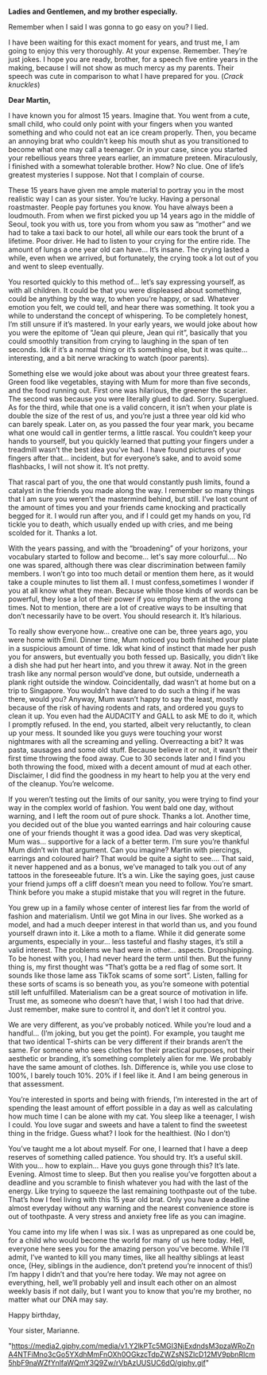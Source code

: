 **Ladies and Gentlemen, and my brother especially.**

Remember when I said I was gonna to go easy on you? I lied. 

I have been waiting for this exact moment for years, and trust me, I am going to enjoy this very thoroughly. At your expense. Remember. They’re just jokes. I hope you are ready, brother, for a speech five entire years in the making, because I will not show as much mercy as my parents. Their speech was cute in comparison to what I have prepared for you. (*Crack knuckles*)

**Dear Martin,**

I have known you for almost 15 years. Imagine that. You went from a cute, small child, who could only point with your fingers when you wanted something and who could not eat an ice cream properly. Then, you became an annoying brat who couldn’t keep his mouth shut as you transitioned to become what one may call a teenager. Or in your case, since you started your rebellious years three years earlier, an immature preteen. Miraculously, I finished with a somewhat tolerable brother. How? No clue. One of life’s greatest mysteries I suppose. Not that I complain of course. 

These 15 years have given me ample material to portray you in the most realistic way I can as your sister. You’re lucky. Having a personal roastmaster. People pay fortunes you know. 
You have always been a loudmouth. From when we first picked you up 14 years ago in the middle of Seoul, took you with us, tore you from whom you saw as “mother” and we had to take a taxi back to our hotel, all while our ears took the brunt of a lifetime. Poor driver. He had to listen to your crying for the entire ride. The amount of lungs a one year old can have… It’s insane. The crying lasted a while, even when we arrived, but fortunately, the crying took a lot out of you and went to sleep eventually. 

You resorted quickly to this method of… let’s say expressing yourself, as with all children. It could be that you were displeased about something, could be anything by the way, to when you’re happy, or sad. Whatever emotion you felt, we could tell, and hear there was something. It took you a while to understand the concept of whispering. To be completely honest, I’m still unsure if it’s mastered. 
In your early years, we would joke about how you were the epitome of “Jean qui pleure, Jean qui rit”, basically that you could smoothly transition from crying to laughing in the span of ten seconds. Idk if it’s a normal thing or it’s something else, but it was quite… interesting, and a bit nerve wracking to watch (poor parents).

Something else we would joke about was about your three greatest fears. Green food like vegetables, staying with Mum for more than five seconds, and the food running out. First one was hilarious, the greener the scarier. The second was because you were literally glued to dad. Sorry. Superglued. As for the third, while that one is a valid concern, it isn’t when your plate is double the size of the rest of us, and you’re just a three year old kid who can barely speak. 
Later on, as you passed the four year mark, you became what one would call in gentler terms, a little rascal. You couldn’t keep your hands to yourself, but you quickly learned that putting your fingers under a treadmill wasn’t the best idea you’ve had. I have found pictures of your fingers after that… incident, but for everyone’s sake, and to avoid some flashbacks, I will not show it. It’s not pretty. 

That rascal part of you, the one that would constantly push limits, found a catalyst in the friends you made along the way. I remember so many things that I am sure you weren’t the mastermind behind, but still. I’ve lost count of the amount of times you and your friends came knocking and practically begged for it. I would run after you, and if I could get my hands on you, I’d tickle you to death, which usually ended up with cries, and me being scolded for it. Thanks a lot.

With the years passing, and with the “broadening” of your horizons, your vocabulary started to follow and become… let's say more colourful…. No one was spared, although there was clear discrimination between family members. I won’t go into too much detail or mention them here, as it would take a couple minutes to list them all. I must confess,sometimes I wonder if you at all know what they mean. Because while those kinds of words can be powerful, they lose a lot of their power if you employ them at the wrong times. Not to mention, there are a lot of creative ways to be insulting that don’t necessarily have to be overt. You should research it. It’s hilarious.

To really show everyone how… creative one can be, three years ago, you were home with Emil. Dinner time, Mum noticed you both finished your plate in a suspicious amount of time. Idk what kind of instinct that made her push you for answers, but eventually you both fessed up. Basically, you didn’t like a dish she had put her heart into, and you threw it away. Not in the green trash like any normal person would’ve done, but outside, underneath a plank right outside the window. Coincidentally, dad wasn’t at home but on a trip to Singapore. You wouldn’t have dared to do such a thing if he was there, would you? 
Anyway, Mum wasn’t happy to say the least, mostly because of the risk of having rodents and rats, and ordered you guys to clean it up. You even had the AUDACITY and GALL to ask ME to do it, which I promptly refused. In the end, you started, albeit very reluctantly, to clean up your mess. It sounded like you guys were touching your worst nightmares with all the screaming and yelling. Overreacting a bit? It was pasta, sausages and some old stuff. Because believe it or not, it wasn’t their first time throwing the food away. Cue to 30 seconds later and I find you both throwing the food, mixed with a decent amount of mud at each other. Disclaimer, I did find the goodness in my heart to help you at the very end of the cleanup. You’re welcome.

If you weren’t testing out the limits of our sanity, you were trying to find your way in the complex world of fashion. You went bald one day, without warning, and I left the room out of pure shock. Thanks a lot. Another time, you decided out of the blue you wanted earrings and hair colouring cause one of your friends thought it was a good idea. Dad was very skeptical, Mum was… supportive for a lack of a better term. I’m sure you’re thankful Mum didn’t win that argument. Can you imagine? Martin with piercings, earrings and coloured hair? That would be quite a sight to see…. That said, it never happened and as a bonus, we’ve managed to talk you out of any tattoos in the foreseeable future. It’s a win. Like the saying goes, just cause your friend jumps off a cliff doesn’t mean you need to follow. You’re smart. Think before you make a stupid mistake that you will regret in the future. 

You grew up in a family whose center of interest lies far from the world of fashion and materialism. Until we got Mina in our lives. She worked as a model, and had a much deeper interest in that world than us, and you found yourself drawn into it. Like a moth to a flame. While it did generate some arguments, especially in your… less tasteful and flashy stages, it’s still a valid interest. The problems we had were in other… aspects. 
Dropshipping. To be honest with you, I had never heard the term until then. But the funny thing is, my first thought was “That’s gotta be a red flag of some sort. It sounds like those lame ass TikTok scams of some sort”. Listen, falling for these sorts of scams is so beneath you, as you’re someone with potential still left unfulfilled. Materialism can be a great source of motivation in life. Trust me, as someone who doesn’t have that, I wish I too had that drive. Just remember, make sure to control it, and don’t let it control you. 

We are very different, as you’ve probably noticed. While you’re loud and a handful… (I’m joking, but you get the point). For example, you taught me that two identical T-shirts can be very different if their brands aren’t the same. For someone who sees clothes for their practical purposes, not their aesthetic or branding, it’s something completely alien for me. We probably have the same amount of clothes. Ish. Difference is, while you use close to 100%, I barely touch 10%. 20% if I feel like it. And I am being generous in that assessment. 

You’re interested in sports and being with friends, I’m interested in the art of spending the least amount of effort possible in a day as well as calculating how much time I can be alone with my cat. You sleep like a teenager, I wish I could. You love sugar and sweets and have a talent to find the sweetest thing in the fridge. Guess what? I look for the healthiest. (No I don’t)


You’ve taught me a lot about myself. For one, I learned that I have a deep reserves of something called patience. You should try. It’s a useful skill. With you… how to explain… Have you guys gone through this? It’s late. Evening. Almost time to sleep. But then you realise you’ve forgotten about a deadline and you scramble to finish whatever you had with the last of the energy. Like trying to squeeze the last remaining toothpaste out of the tube. That’s how I feel living with this 15 year old brat. Only you have a deadline almost everyday without any warning and the nearest convenience store is out of toothpaste. A very stress and anxiety free life as you can imagine.

You came into my life when I was six. I was as unprepared as one could be, for a child who would become the world for many of us here today. Hell, everyone here sees you for the amazing person you’ve become. While I’ll admit, I’ve wanted to kill you many times, like all healthy siblings at least once, (Hey, siblings in the audience, don’t pretend you’re innocent of this!) I’m happy I didn’t and that you’re here today. We may not agree on everything, hell, we’ll probably yell and insult each other on an almost weekly basis if not daily, but I want you to know that you're my brother, no matter what our DNA may say. 

Happy birthday, 

Your sister, Marianne.

"https://media2.giphy.com/media/v1.Y2lkPTc5MGI3NjExdndsM3pzaWRoZnA4NTFiMno3cGo5YXdhMmFnOXh0OGkzcTdpZWZsNSZlcD12MV9pbnRlcm5hbF9naWZfYnlfaWQmY3Q9Zw/rVbAzUUSUC6dO/giphy.gif"
